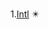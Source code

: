 1.[Intl](https://developer.mozilla.org/en-US/docs/Web/JavaScript/Reference/Global_Objects/Intl)  ✴️
